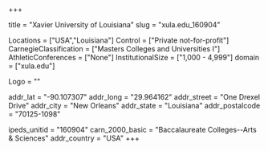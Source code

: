 
+++

title = "Xavier University of Louisiana"
slug = "xula.edu_160904"

Locations = ["USA","Louisiana"]
Control = ["Private not-for-profit"]
CarnegieClassification = ["Masters Colleges and Universities I"]
AthleticConferences = ["None"]
InstitutionalSize = ["1,000 - 4,999"]
domain = ["xula.edu"]

Logo = ""

addr_lat = "-90.107307"
addr_long = "29.964162"
addr_street = "One Drexel Drive"
addr_city = "New Orleans"
addr_state = "Louisiana"
addr_postalcode = "70125-1098"

ipeds_unitid = "160904"
carn_2000_basic = "Baccalaureate Colleges--Arts & Sciences"
addr_country = "USA"
+++
    
